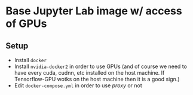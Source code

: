 # Base Jupyter Lab image w/ access of GPUs

## Setup

- Install `docker`
- Install `nvidia-docker2` in order to use GPUs (and of course we need to have every cuda, cudnn, etc installed on the host machine. If Tensorflow-GPU wotks on the host machine then it is a good sign.)
- Edit `docker-compose.yml` in order to use *proxy* or not
